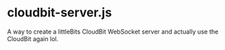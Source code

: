 # cloudbit-server.js
A way to create a littleBits CloudBit WebSocket server and actually use the CloudBit again lol.